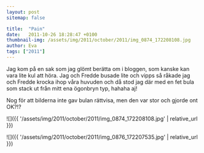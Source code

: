 ```yaml
---
layout: post
sitemap: false

title:  "Pain"
date:   2011-10-26 18:28:47 +0100
thumbnail-img: /assets/img/2011/october/2011/img_0874_172208108.jpg
author: Eva
tags: ["2011"]
---
```


Jag kom på en sak som jag glömt berätta om i bloggen, som kanske kan vara lite kul att höra. Jag och Fredde busade lite och vipps så råkade jag och Fredde krocka ihop våra huvuden och då stod jag där med en fet bula som stack ut från mitt ena ögonbryn typ, hahaha aj!





















Nog för att bilderna inte gav bulan rättvisa, men den var stor och gjorde ont OK?!?

![]({{ '/assets/img/2011/october/2011/img_0874_172208108.jpg'  | relative_url }})

![]({{ '/assets/img/2011/october/2011/img_0876_172207535.jpg'  | relative_url }})

